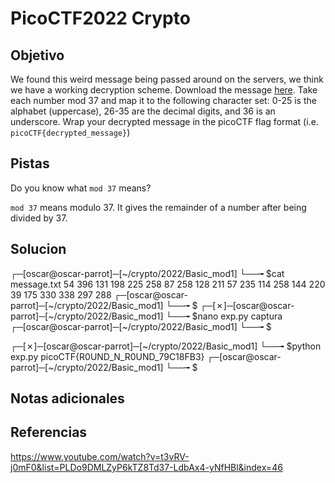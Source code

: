 # PicoCTF2022 Crypto
## Objetivo
We found this weird message being passed around on the servers, we think we have a working decryption scheme. Download the message [here](https://artifacts.picoctf.net/c/393/message.txt). Take each number mod 37 and map it to the following character set: 0-25 is the alphabet (uppercase), 26-35 are the decimal digits, and 36 is an underscore. Wrap your decrypted message in the picoCTF flag format (i.e. `picoCTF{decrypted_message}`)
## Pistas
Do you know what `mod 37` means?

`mod 37` means modulo 37. It gives the remainder of a number after being divided by 37.

## Solucion
┌─[oscar@oscar-parrot]─[~/crypto/2022/Basic_mod1]
└──╼ $cat message.txt 
54 396 131 198 225 258 87 258 128 211 57 235 114 258 144 220 39 175 330 338 297 288 
┌─[oscar@oscar-parrot]─[~/crypto/2022/Basic_mod1]
└──╼ $
┌─[✗]─[oscar@oscar-parrot]─[~/crypto/2022/Basic_mod1]
└──╼ $nano exp.py
	captura
┌─[oscar@oscar-parrot]─[~/crypto/2022/Basic_mod1]
└──╼ $

┌─[✗]─[oscar@oscar-parrot]─[~/crypto/2022/Basic_mod1]
└──╼ $python exp.py 
picoCTF{R0UND_N_R0UND_79C18FB3}
┌─[oscar@oscar-parrot]─[~/crypto/2022/Basic_mod1]
└──╼ $

## Notas adicionales
## Referencias 
https://www.youtube.com/watch?v=t3vRV-j0mF0&list=PLDo9DMLZyP6kTZ8Td37-LdbAx4-yNfHBl&index=46
